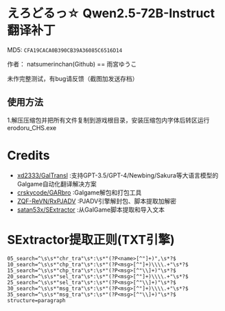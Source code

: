 # えろどるっ☆ Qwen2.5-72B-Instruct 翻译补丁 

MD5: `CFA19CACA0B390CB39A36085C6516D14`

作者： natsumerinchan(Github) == 雨宮ゆうこ

未作完整测试，有bug请反馈（截图加发送存档）

## 使用方法
1.解压压缩包并把所有文件复制到游戏根目录，安装压缩包内字体后转区运行erodoru_CHS.exe

# Credits

- [xd2333/GalTransl](https://github.com/xd2333/GalTransl.git) :支持GPT-3.5/GPT-4/Newbing/Sakura等大语言模型的Galgame自动化翻译解决方案
- [crskycode/GARbro](https://github.com/crskycode/GARbro) :Galgame解包和打包工具
- [ZQF-ReVN/RxPJADV](https://github.com/ZQF-ReVN/RxPJADV.git) :PJADV引擎解封包、脚本提取加解密
- [satan53x/SExtractor](https://github.com/satan53x/SExtractor.git) :从GalGame脚本提取和导入文本

# SExtractor提取正则(TXT引擎)
```
05_search=^\s\s*"chr_tra"\s*:\s*"(?P<name>[^"]+)",\s*?$
10_search=^\s\s*"chp_tra"\s*:\s*"(?P<msg>[^"]+)\\\\.+"\s*?$
15_search=^\s\s*"chp_tra"\s*:\s*"(?P<msg>[^"\\]+)"\s*?$
20_search=^\s\s*"sel_tra"\s*:\s*"(?P<msg>[^"]+)\\\\.+"\s*?$
25_search=^\s\s*"sel_tra"\s*:\s*"(?P<msg>[^"\\]+)"\s*?$
30_search=^\s\s*"msg_tra"\s*:\s*"(?P<msg>[^"]+)\\\\.+"\s*?$
35_search=^\s\s*"msg_tra"\s*:\s*"(?P<msg>[^"\\]+)"\s*?$
structure=paragraph
```
